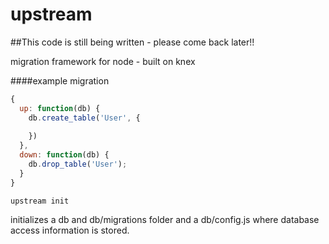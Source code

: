 upstream
========

##This code is still being written - please come back later!!

migration framework for node - built on knex

####example migration
```javascript
{
  up: function(db) {
    db.create_table('User', {
      
    })
  },
  down: function(db) {
    db.drop_table('User');
  }
}
```

```
upstream init
```
initializes a db and db/migrations folder and a db/config.js where 
database access information is stored.



